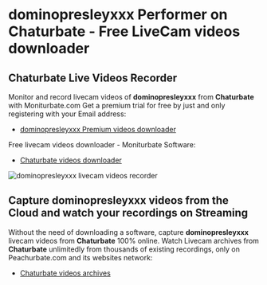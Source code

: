 # dominopresleyxxx Performer on Chaturbate - Free LiveCam videos downloader

## Chaturbate Live Videos Recorder

Monitor and record livecam videos of **dominopresleyxxx** from **Chaturbate** with Moniturbate.com
Get a premium trial for free by just and only registering with your Email address:
* [dominopresleyxxx Premium videos downloader](https://moniturbate.com/request-demo-licence-key.html)

Free livecam videos downloader - Moniturbate Software:
* [Chaturbate videos downloader](https://moniturbate.com/moniturbate-download-software.html)

![dominopresleyxxx livecam videos recorder](https://peachurnet.com/templates/moniturbate-software.png)


## Capture dominopresleyxxx videos from the Cloud and watch your recordings on Streaming

Without the need of downloading a software, capture **dominopresleyxxx** livecam videos from **Chaturbate** 100% online.
Watch Livecam archives from **Chaturbate** unlimitedly from thousands of existing recordings, only on Peachurbate.com and its websites network:
* [Chaturbate videos archives](https://peachurnet.com/)